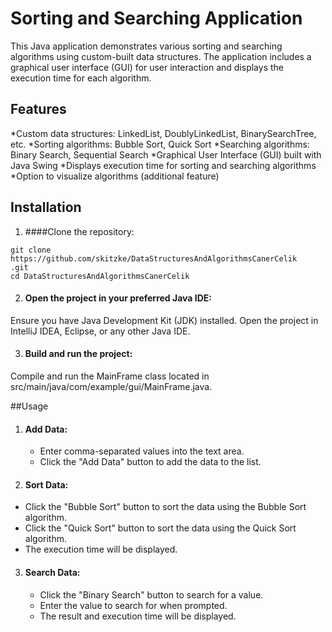 # Sorting and Searching Application
This Java application demonstrates various sorting and searching algorithms using custom-built data structures. The application includes a graphical user interface (GUI) for user interaction and displays the execution time for each algorithm.

## Features
*Custom data structures: LinkedList, DoublyLinkedList, BinarySearchTree, etc.
*Sorting algorithms: Bubble Sort, Quick Sort
*Searching algorithms: Binary Search, Sequential Search
*Graphical User Interface (GUI) built with Java Swing
*Displays execution time for sorting and searching algorithms
*Option to visualize algorithms (additional feature)

## Installation
1. ####Clone the repository:
```
git clone https://github.com/skitzke/DataStructuresAndAlgorithmsCanerCelik
.git
cd DataStructuresAndAlgorithmsCanerCelik
```
2. #### Open the project in your preferred Java IDE:

Ensure you have Java Development Kit (JDK) installed.
Open the project in IntelliJ IDEA, Eclipse, or any other Java IDE.

3. #### Build and run the project:

Compile and run the MainFrame class located in src/main/java/com/example/gui/MainFrame.java.

##Usage
1. #### Add Data:
   * Enter comma-separated values into the text area.
   * Click the "Add Data" button to add the data to the list.


2. #### Sort Data:
  * Click the "Bubble Sort" button to sort the data using the Bubble Sort algorithm.
  * Click the "Quick Sort" button to sort the data using the Quick Sort algorithm.
  * The execution time will be displayed.


3. #### Search Data:
   * Click the "Binary Search" button to search for a value.
   * Enter the value to search for when prompted.
   * The result and execution time will be displayed.
